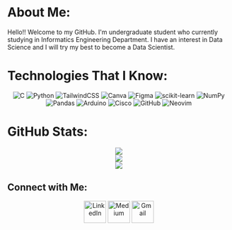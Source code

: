 # About Me:
Hello!! Welcome to my GitHub. I'm undergraduate student who currently studying in Informatics Engineering Department. I have an interest in Data Science and I will try my best to become a Data Scientist.<br>

# Technologies That I Know:
<p align="center">
  <img src="https://img.shields.io/badge/c-%2300599C.svg?style=for-the-badge&logo=c&logoColor=white" alt="C" />
  <img src="https://img.shields.io/badge/python-3670A0?style=for-the-badge&logo=python&logoColor=ffdd54" alt="Python" />
  <img src="https://img.shields.io/badge/tailwindcss-%2338B2AC.svg?style=for-the-badge&logo=tailwind-css&logoColor=white" alt="TailwindCSS" />
  <img src="https://img.shields.io/badge/Canva-%2300C4CC.svg?style=for-the-badge&logo=Canva&logoColor=white" alt="Canva" />
  <img src="https://img.shields.io/badge/figma-%23F24E1E.svg?style=for-the-badge&logo=figma&logoColor=white" alt="Figma" />
  <img src="https://img.shields.io/badge/scikit--learn-%23F7931E.svg?style=for-the-badge&logo=scikit-learn&logoColor=white" alt="scikit-learn" />
  <img src="https://img.shields.io/badge/numpy-%23013243.svg?style=for-the-badge&logo=numpy&logoColor=white" alt="NumPy" />
  <img src="https://img.shields.io/badge/pandas-%23150458.svg?style=for-the-badge&logo=pandas&logoColor=white" alt="Pandas" />
  <img src="https://img.shields.io/badge/-Arduino-00979D?style=for-the-badge&logo=Arduino&logoColor=white" alt="Arduino" />
  <img src="https://img.shields.io/badge/cisco-%23049fd9.svg?style=for-the-badge&logo=cisco&logoColor=black" alt="Cisco" />
  <img src="https://img.shields.io/badge/github-%23121011.svg?style=for-the-badge&logo=github&logoColor=white" alt="GitHub" />
  <img src="https://img.shields.io/badge/Neovim-%57A143.svg?logo=neovim&logoColor=white&style=for-the-badge" alt="Neovim" />
</p>

# GitHub Stats:
<p align="center">
  <img src="https://github-readme-stats.vercel.app/api/top-langs/?username=AllThaf&theme=dark&hide_border=false&include_all_commits=true&count_private=false&layout=compact" /><br>
  <img src="https://github-readme-stats.vercel.app/api?username=AllThaf&theme=dark&hide_border=false&include_all_commits=true&count_private=false" /><br>
  <img src="https://github-contributor-stats.vercel.app/api?username=AllThaf&limit=5&theme=dark&combine_all_yearly_contributions=true" />
</p>

## Connect with Me:
<p align="center">
  <a href="https://www.linkedin.com/in/thafa-fadillah-ramdani/" target="_blank"><img align="center" src="https://img.icons8.com/?size=100&id=13930&format=png&color=000000" alt="LinkedIn" height="50" weight="50" /></a>
  <a href="https://medium.com/@AllThaf" target="_blank"><img align="center" src="https://img.icons8.com/?size=100&id=XVNvUWCvvlD9&format=png&color=000000" alt="Medium" height="50" weight="50" /></a>
  <a href="mailto: thafafadillah@gmail.com" target="_blank"><img align="center" src="https://img.icons8.com/?size=100&id=P7UIlhbpWzZm&format=png&color=000000" alt="Gmail" height="50" weight="50" /></a>
</p>

<!-- Proudly created with GPRM ( https://gprm.itsvg.in ) -->
